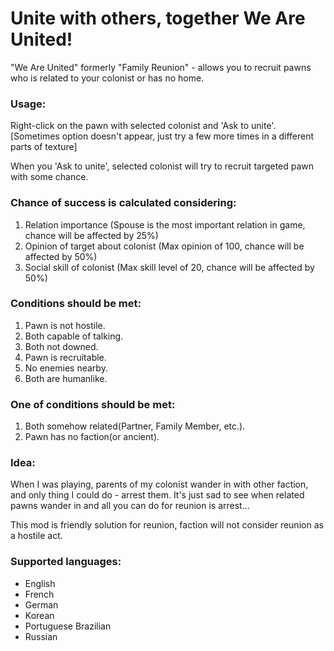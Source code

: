 # Unite with others, together We Are United!

"We Are United" formerly "Family Reunion" - allows you to recruit pawns who is related to your colonist or has no home.

### Usage:

Right-click on the pawn with selected colonist and 'Ask to unite'.<br/>
[Sometimes option doesn't appear, just try a few more times in a different parts of texture]

When you 'Ask to unite', selected colonist will try to recruit targeted pawn with some chance.

### Chance of success is calculated considering:

1. Relation importance (Spouse is the most important relation in game, chance will be affected by 25%)
2. Opinion of target about colonist (Max opinion of 100, chance will be affected by 50%)
3. Social skill of colonist (Max skill level of 20, chance will be affected by 50%)

### Conditions should be met:

1. Pawn is not hostile.
2. Both capable of talking.
3. Both not downed.
4. Pawn is recruitable.
5. No enemies nearby.
6. Both are humanlike.

### One of conditions should be met:

1. Both somehow related(Partner, Family Member, etc.).
2. Pawn has no faction(or ancient).

### Idea:

When I was playing, parents of my colonist wander in with other faction, and only thing I could do - arrest them.
It's just sad to see when related pawns wander in and all you can do for reunion is arrest...

This mod is friendly solution for reunion, faction will not consider reunion as a hostile act.

### Supported languages:

- English
- French
- German
- Korean
- Portuguese Brazilian
- Russian